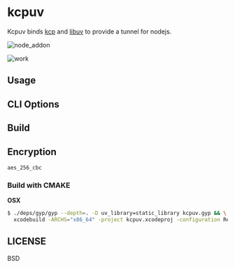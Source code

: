 # kcpuv

Kcpuv binds [kcp](https://github.com/skywind3000/kcp) and [libuv](https://github.com/libuv/libuv) to provide a tunnel for nodejs.

![node_addon](https://cdn.rawgit.com/oyyd/kcpuv/b76a8cbd/imgs/node_addon.png)

![work](https://cdn.rawgit.com/oyyd/kcpuv/b76a8cbd/imgs/work.png)

## Usage

## CLI Options

## Build

## Encryption

`aes_256_cbc`

### Build with CMAKE

**OSX**

```sh
$ ./deps/gyp/gyp --depth=. -D uv_library=static_library kcpuv.gyp && \
  xcodebuild -ARCHS="x86_64" -project kcpuv.xcodeproj -configuration Release -target kcpuv
```

## LICENSE

BSD
